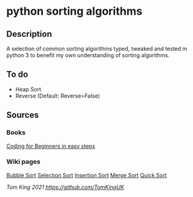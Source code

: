 # python sorting algorithms

## Description
A selection of common sorting algorithms typed, tweaked and tested in python 3 to benefit my own understanding of sorting algorithms.

## To do
* Heap Sort
* Reverse (Default: Reverse=False)

## Sources
### Books
[Coding for Beginners in easy steps](https://ineasysteps.com/products-page/coding-for-beginners-in-easy-steps-basic-programming-for-all-ages/)
### Wiki pages
[Bubble Sort](https://en.wikipedia.org/wiki/Bubble_sort)
[Selection Sort](https://en.wikipedia.org/wiki/Selection_sort)
[Insertion Sort](https://en.wikipedia.org/wiki/Insertion_sort)
[Merge Sort](https://en.wikipedia.org/wiki/Merge_sort)
[Quick Sort](https://en.wikipedia.org/wiki/Quicksort)



*Tom King 2021 https://github.com/TomKingUK*
